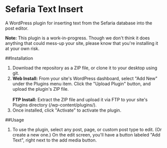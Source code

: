 # Sefaria Text Insert
A WordPress plugin for inserting text from the Sefaria database into the post editor.

**Note:** This plugin is a work-in-progress. Though we don't think it does anything that could mess-up your site, please know that you're installing it at your own risk.

##Installation
1. Download the repository as a ZIP file, or clone it to your desktop using git.
2. **Web Install:** From your site's WordPress dashboard, select "Add New" under the Plugins menu item. Click the "Upload Plugin" button, and upload the plugin's ZIP file.<br/><br/>**FTP Install:** Extract the ZIP file and upload it via FTP to your site's Plugins directory (/wp-content/plugins/).
3. Once installed, click "Activate" to activate the plugin.

##Usage
1. To use the plugin, select any post, page, or custom post type to edit. (Or create a new one.) On the edit screen, you'll have a button labeled "Add Text", right next to the add media button.![<Display Name>](<Website URL>)